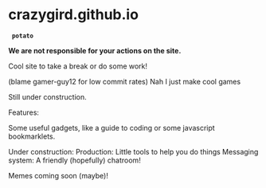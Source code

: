 # crazygird.github.io

**``` potato```**



**We are not responsible for your actions on the site.**

Cool site to take a break or do some work!


(blame gamer-guy12 for low commit rates)
Nah I just make cool games


Still under construction.

Features:


Some useful gadgets, like a guide to coding or some javascript bookmarklets.

Under construction:
Production: Little tools to help you do things
Messaging system: A friendly (hopefully) chatroom!

Memes coming soon (maybe)!
